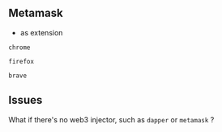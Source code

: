 ## Metamask
- as extension

`chrome`

`firefox`

`brave`

## Issues 

What if there's no web3 injector, such as `dapper` or `metamask` ?
